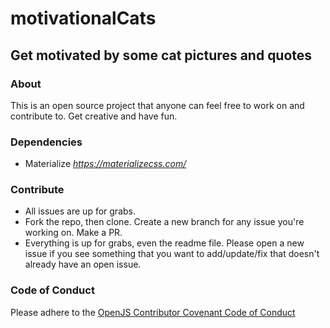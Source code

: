 # motivationalCats
## Get motivated by some cat pictures and quotes

### About
This is an open source project that anyone can feel free to work on and contribute to. Get creative and have fun.

### Dependencies
- Materialize *https://materializecss.com/*

### Contribute
- All issues are up for grabs. 
- Fork the repo, then clone. Create a new branch for any issue you're working on. Make a PR.
- Everything is up for grabs, even the readme file. Please open a new issue if you see something that you want to add/update/fix that doesn't already have an open issue.

### Code of Conduct
Please adhere to the [OpenJS Contributor Covenant Code of Conduct](https://github.com/openjs-foundation/cross-project-council/blob/master/CODE_OF_CONDUCT.md)

